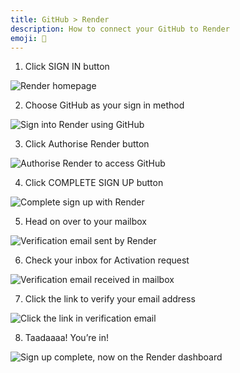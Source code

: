 ```yaml
---
title: GitHub > Render
description: How to connect your GitHub to Render
emoji: 🔌
---
```


1. Click SIGN IN button

![Render homepage](sign-in.png)

2. Choose GitHub as your sign in method

![Sign into Render using GitHub](sign-in-with-github.png)

3. Click Authorise Render button

![Authorise Render to access GitHub](authorise-render.png)

4. Click COMPLETE SIGN UP button

![Complete sign up with Render](complete-sign-up.png)

5. Head on over to your mailbox

![Verification email sent by Render](verification-email-sent.png)

6. Check your inbox for Activation request

![Verification email received in mailbox](verification-email-received.png)

7. Click the link to verify your email address

![Click the link in verification email](verification-email-link.png)

8. Taadaaaa! You’re in!

![Sign up complete, now on the Render dashboard](sign-up-complete.png)
